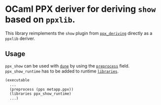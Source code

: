 # OCaml PPX deriver for deriving `show` based on `ppxlib`.

This library reimplements the `show` plugin from [`ppx_deriving`]
directly as a `ppxlib` deriver.

[`ppx_deriving`]: https://github.com/ocaml-ppx/ppx_deriving

## Usage

`ppx_show` can be used with [`dune`] by using the [`preprocess`] field.
`ppx_show_runtime` has to be added to runtime [`libraries`].

[`dune`]: https://github.com/ocaml/dune
[`preprocess`]: https://dune.readthedocs.io/en/latest/concepts.html#preprocessing-with-ppx-rewriters
[`libraries`]: https://dune.readthedocs.io/en/latest/concepts.html#library-deps

```lisp
(executable
  ...
  (preprocess (pps metapp.ppx))
  (libraries ppx_show_runtime)
  ...)
```
